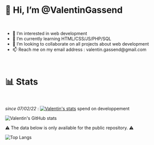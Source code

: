 

<h1>👋 Hi, I’m @ValentinGassend </h1>
<br/>
<ul>
<li> 👀 I’m interested in web development </li>
  
<li> 🌱 I’m currently learning HTML/CSS/JS/PHP/SQL </li>
  
<li> 💞️ I’m looking to collaborate on all projects about web development </li>
  
<li> 📫 Reach me on my email address : valentin.gassend@gmail.com </li>
  
</ul>
<br/>
<h1>📊 Stats</h1>
<br/>

_since 07/02/22_ : [![Valentin's stats](https://wakatime.com/badge/user/e2dd042b-3e3f-4d6e-a74e-9f80ac082764.svg)](https://wakatime.com/@e2dd042b-3e3f-4d6e-a74e-9f80ac082764) spend on developpement

![Valentin's GitHub stats](https://github-readme-stats.vercel.app/api?username=ValentinGassend&count_private=true&theme=vision-friendly-dark&show_icons=true)

<p>⚠️ The data below is only available for the public repository. ⚠️</p> 

![Top Langs](https://github-readme-stats.vercel.app/api/top-langs/?username=ValentinGassend&layout=compact&theme=vision-friendly-dark)
